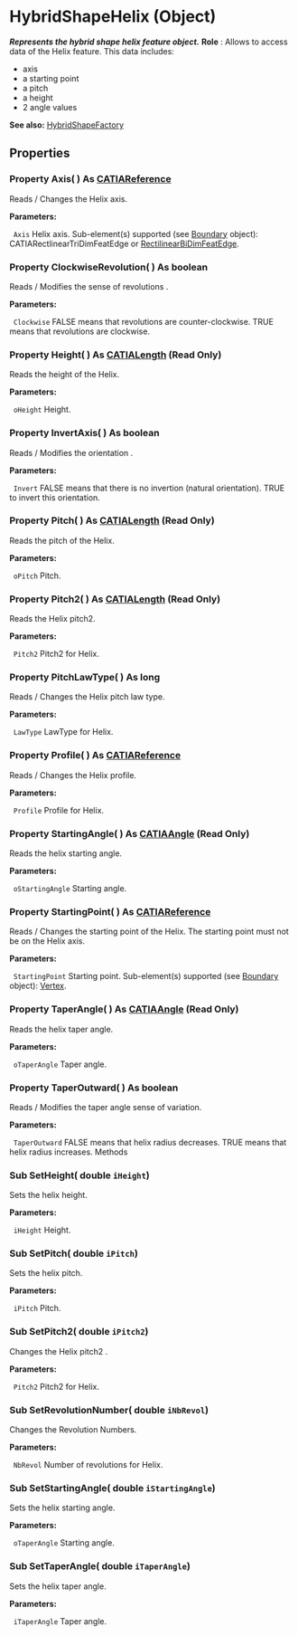 # HybridShapeHelix (Object)

**_Represents the hybrid shape helix feature object._**
**Role** : Allows to access data of the Helix feature. This data includes:

  * axis
  * a starting point
  * a pitch
  * a height
  * 2 angle values

**See also:**      [HybridShapeFactory](../GSMInterfaces/interface_HybridShapeFactory_68680.md)

## Properties

### Property **Axis**( ) As [CATIAReference](../InfInterfaces/interface_Reference_17481.md)

Reads / Changes the Helix axis.

**Parameters:**

` Axis`      Helix axis.
Sub-element(s) supported (see
[Boundary](../MecModInterfaces/interface_Boundary_14542.md) object): CATIARectlinearTriDimFeatEdge or [RectilinearBiDimFeatEdge](../MecModInterfaces/interface_RectilinearBiDimFeatEdge_114366.md).  
### Property **ClockwiseRevolution**( ) As boolean

Reads / Modifies the sense of revolutions .

**Parameters:**

` Clockwise`      FALSE means that revolutions are counter-clockwise. TRUE means that revolutions are clockwise.

### Property **Height**( ) As [CATIALength](../KnowledgeInterfaces/interface_Length_8108.md) (Read Only)

Reads the height of the Helix.

**Parameters:**

` oHeight`      Height.

### Property **InvertAxis**( ) As boolean

Reads / Modifies the orientation .

**Parameters:**

` Invert`      FALSE means that there is no invertion (natural orientation). TRUE to invert this orientation.

### Property **Pitch**( ) As [CATIALength](../KnowledgeInterfaces/interface_Length_8108.md) (Read Only)

Reads the pitch of the Helix.

**Parameters:**

` oPitch`      Pitch.

### Property **Pitch2**( ) As [CATIALength](../KnowledgeInterfaces/interface_Length_8108.md) (Read Only)

Reads the Helix pitch2.

**Parameters:**

` Pitch2`      Pitch2 for Helix.

### Property **PitchLawType**( ) As long

Reads / Changes the Helix pitch law type.

**Parameters:**

` LawType`      LawType for Helix.

### Property **Profile**( ) As [CATIAReference](../InfInterfaces/interface_Reference_17481.md)

Reads / Changes the Helix profile.

**Parameters:**

` Profile`      Profile for Helix.

### Property **StartingAngle**( ) As [CATIAAngle](../KnowledgeInterfaces/interface_Angle_5497.md) (Read Only)

Reads the helix starting angle.

**Parameters:**

` oStartingAngle`      Starting angle.

### Property **StartingPoint**( ) As [CATIAReference](../InfInterfaces/interface_Reference_17481.md)

Reads / Changes the starting point of the Helix. The starting point must not be on the Helix axis.

**Parameters:**

` StartingPoint`      Starting point.
Sub-element(s) supported (see
[Boundary](../MecModInterfaces/interface_Boundary_14542.md) object): [Vertex](../MecModInterfaces/interface_Vertex_8466.md).  
### Property **TaperAngle**( ) As [CATIAAngle](../KnowledgeInterfaces/interface_Angle_5497.md) (Read Only)

Reads the helix taper angle.

**Parameters:**

` oTaperAngle`      Taper angle.

### Property **TaperOutward**( ) As boolean

Reads / Modifies the taper angle sense of variation.

**Parameters:**

` TaperOutward`      FALSE means that helix radius decreases. TRUE means that helix radius increases.
Methods

### Sub **SetHeight**( double  `iHeight`)

Sets the helix height.

**Parameters:**

` iHeight`      Height.

### Sub **SetPitch**( double  `iPitch`)

Sets the helix pitch.

**Parameters:**

` iPitch`      Pitch.

### Sub **SetPitch2**( double  `iPitch2`)

Changes the Helix pitch2 .

**Parameters:**

` Pitch2`      Pitch2 for Helix.

### Sub **SetRevolutionNumber**( double  `iNbRevol`)

Changes the Revolution Numbers.

**Parameters:**

` NbRevol`      Number of revolutions for Helix.

### Sub **SetStartingAngle**( double  `iStartingAngle`)

Sets the helix starting angle.

**Parameters:**

` oTaperAngle`      Starting angle.

### Sub **SetTaperAngle**( double  `iTaperAngle`)

Sets the helix taper angle.

**Parameters:**

` iTaperAngle`      Taper angle.
